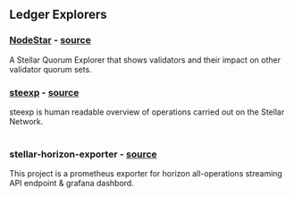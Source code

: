 ## Ledger Explorers

### [NodeStar](https://itunes.apple.com/us/app/nodestar-for-stellar/id1425168670?mt=8) - [source](https://github.com/foundero/NodeStar)   
A Stellar Quorum Explorer that shows validators and their impact on other validator quorum sets.
&nbsp;

### [steexp](https://steexp.com/) - [source](https://github.com/chatch/stellarexplorer)   
steexp is human readable overview of operations carried out on the Stellar Network.  
&nbsp;

### stellar-horizon-exporter - [source](https://github.com/smorano/stellar-horizon-exporter)   
This project is a prometheus exporter for horizon all-operations streaming API endpoint & grafana dashbord.
&nbsp;
